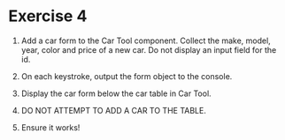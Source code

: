 # Exercise 4

1. Add a car form to the Car Tool component. Collect the make, model, year, color and price of a new car. Do not display an input field for the id.

2. On each keystroke, output the form object to the console.

3. Display the car form below the car table in Car Tool.

4. DO NOT ATTEMPT TO ADD A CAR TO THE TABLE.

5. Ensure it works!